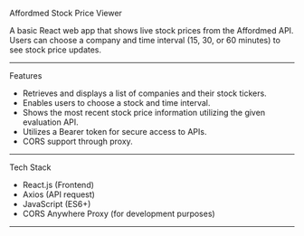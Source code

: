  Affordmed Stock Price Viewer

A basic React web app that shows live stock prices from the Affordmed API. Users can choose a company and time interval (15, 30, or 60 minutes) to see stock price updates.

---

 Features

- Retrieves and displays a list of companies and their stock tickers.
- Enables users to choose a stock and time interval.
- Shows the most recent stock price information utilizing the given evaluation API.
- Utilizes a Bearer token for secure access to APIs.
- CORS support through proxy.

---

 Tech Stack

- React.js (Frontend)
- Axios (API request)
- JavaScript (ES6+)
- CORS Anywhere Proxy (for development purposes)

---


